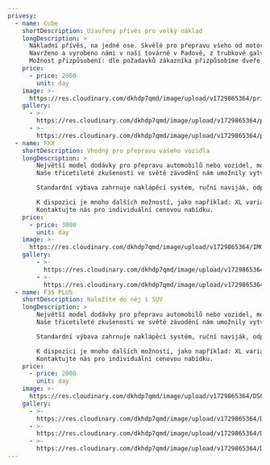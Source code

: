 ```yaml
---
privesy:
  - name: Cube
    shortDescription: Uzavřený přívěs pro velký náklad
    longDescription: >
      Nákladní přívěs, na jedné ose. Skvělé pro přepravu všeho od motorek po motokáry, domácí nábytek, dřevo, zavazadla a cokoli jiného, ​​co vás napadne. K dispozici ve dvou verzích s celkovou hmotností 750 nebo 1 000 kg v závislosti na požadovaném zatížení.
      Navrženo a vyrobeno námi v naší továrně v Padově, z trubkové galvanizované, svařované a lakované oceli. Těleso skříně je vyrobeno ze sklolaminátového sendvičového panelu s vnitřní izolací (typ camper), s eloxovanými hliníkovými profily. 13 palcová kola, rezervní kolo a patka staničení řady. Podlaha je vyrobena z překližky potažené fólií, s tyčovou nápravou s mechanikou AL-KO a torzní se systémem nájezdového brzdění.
      Možnost přizpůsobení: dle požadavků zákazníka přizpůsobíme dveře, rampy, výšku a velikost skříňové nástavby.
    price:
      - price: 2000
        unit: day
    image: >-
      https://res.cloudinary.com/dkhdp7qmd/image/upload/v1729865364/prives_cube-1_syodoo.png
    gallery:
      - >-
        https://res.cloudinary.com/dkhdp7qmd/image/upload/v1729865364/prives_cube_2_e3bm0k.jpg
      - >-
        https://res.cloudinary.com/dkhdp7qmd/image/upload/v1729865364/prives_cube_3_nm1zww.jpg
  - name: FXX
    shortDescription: Vhodný pro přepravu vašeho vozidla
    longDescription: >
        Největší model dodávky pro přepravu automobilů nebo vozidel, model F35, dostupný také ve verzi BRA (hydraulický systém umožňující spuštění přívěsu na zem) je tím správným prostředkem pro přepravu vašeho vozu a vašeho vozu chráněného před klimatičtí činitelé a zvědavé oči!
        Naše třicetileté zkušenosti ve světě závodění nám umožnily vytvořit „dokonalý“ přívěs speciálně navržený pro motoristický sport a pro profesionální přepravu s velmi nízkým úhlem stoupání k naložení sportovních / jednomístných vozů a četnými skříňkami a vnitřními prostory pro hospitalizaci náhradní díly.

        Standardní výbava zahrnuje naklápěcí systém, ruční naviják, odpruženou zadní rampu, odpružené levé boční dveře, přední dveře, zadní opěrná kola a rezervní kolo.

        K dispozici je mnoho dalších možností, jako například: XL varianta 6 metrů vnitřní užitečné, Variant Plus s výškou 2,10 vnitřního metru, dvojitý boční poklop, přístupové dveře, elektrický naviják, vnitřní LED, přizpůsobený lak, perforované platformy, litá kola a mnoho dalšího!
        Kontaktujte nás pro individuální cenovou nabídku.
    price:
      - price: 3000
        unit: day
    image: >-
      https://res.cloudinary.com/dkhdp7qmd/image/upload/v1729865364/IMG_5490_ztni4f.webp
    gallery:
        - >-
          https://res.cloudinary.com/dkhdp7qmd/image/upload/v1729865364/IMG_3749_Turatello_F_serie_031120_Hres_-_kopie_yzu0dv.webp
        - >-
          https://res.cloudinary.com/dkhdp7qmd/image/upload/v1729865364/IMG_5471_neidk0.webp
  - name: F35 PLUS
    shortDescription: Naložíte do něj i SUV
    longDescription: >
        Největší model dodávky pro přepravu automobilů nebo vozidel, model F35, dostupný také ve verzi BRA (hydraulický systém umožňující spuštění přívěsu na zem) je tím správným prostředkem pro přepravu vašeho vozu a vašeho vozu chráněného před klimatičtí činitelé a zvědavé oči!
        Naše třicetileté zkušenosti ve světě závodění nám umožnily vytvořit „dokonalý“ přívěs speciálně navržený pro motoristický sport a pro profesionální přepravu s velmi nízkým úhlem stoupání k naložení sportovních / jednomístných vozů a četnými skříňkami a vnitřními prostory pro hospitalizaci náhradní díly.

        Standardní výbava zahrnuje naklápěcí systém, ruční naviják, odpruženou zadní rampu, odpružené levé boční dveře, přední dveře, zadní opěrná kola a rezervní kolo.

        K dispozici je mnoho dalších možností, jako například: XL varianta 6 metrů vnitřní užitečné, Variant Plus s výškou 2,10 vnitřního metru, dvojitý boční poklop, přístupové dveře, elektrický naviják, vnitřní LED, přizpůsobený lak, perforované platformy, litá kola a mnoho dalšího!
        Kontaktujte nás pro individuální cenovou nabídku.
    price:
      - price: 2000
        unit: day
    image: >-
      https://res.cloudinary.com/dkhdp7qmd/image/upload/v1729865364/DSC07331_jpns2w.webp
    gallery:
      - >-
        https://res.cloudinary.com/dkhdp7qmd/image/upload/v1729865364/DSC07449_tbhljm.webp
      - >-
        https://res.cloudinary.com/dkhdp7qmd/image/upload/v1729865364/DSC07481_bbhjqq.webp     
      - >-
        https://res.cloudinary.com/dkhdp7qmd/image/upload/v1729865364/DSC07323_ff7tpo.webp
---
```

